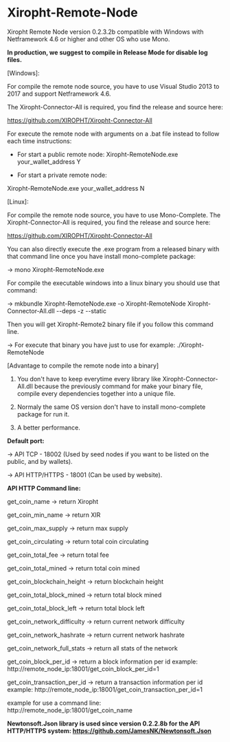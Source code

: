 # Xiropht-Remote-Node
Xiropht Remote Node version 0.2.3.2b compatible with Windows with Netframework 4.6 or higher and other OS who use Mono.


**In production, we suggest to compile in Release Mode for disable log files.**

[Windows]:

For compile the remote node source, you have to use Visual Studio 2013 to 2017 and support Netframework 4.6.

The Xiropht-Connector-All is required, you find the release and source here:

https://github.com/XIROPHT/Xiropht-Connector-All

For execute the remote node with arguments on a .bat file instead to follow each time instructions: 

- For start a public remote node:
Xiropht-RemoteNode.exe your_wallet_address Y 

- For start a private remote node:

Xiropht-RemoteNode.exe your_wallet_address N

[Linux]:

For compile the remote node source, you have to use Mono-Complete.
The Xiropht-Connector-All is required, you find the release and source here: 

https://github.com/XIROPHT/Xiropht-Connector-All

You can also directly execute the .exe program from a released binary with that command line once you have install mono-complete package: 

-> mono Xiropht-RemoteNode.exe

For compile the executable windows into a linux binary you should use that command: 

-> mkbundle Xiropht-RemoteNode.exe -o Xiropht-RemoteNode Xiropht-Connector-All.dll --deps -z --static

Then you will get Xiropht-Remote2 binary file if you follow this command line.

-> For execute that binary you have just to use for example: ./Xiropht-RemoteNode


[Advantage to compile the remote node into a binary]

1. You don't have to keep everytime every library like Xiropht-Connector-All.dll because the previously command for make your binary file, compile every dependencies together into a unique file.

2. Normaly the same OS version don't have to install mono-complete package for run it.

3. A better performance.

**Default port:**

-> API TCP - 18002 (Used by seed nodes if you want to be listed on the public, and by wallets).

-> API HTTP/HTTPS - 18001 (Can be used by website).

**API HTTP Command line:**

get_coin_name ->  return Xiropht

get_coin_min_name -> return XIR

get_coin_max_supply -> return max supply

get_coin_circulating -> return total coin circulating

get_coin_total_fee -> return total fee

get_coin_total_mined -> return total coin mined

get_coin_blockchain_height -> return blockchain height

get_coin_total_block_mined -> return total block mined

get_coin_total_block_left -> return total block left

get_coin_network_difficulty -> return current network difficulty

get_coin_network_hashrate -> return current network hashrate

get_coin_network_full_stats -> return all stats of the network

get_coin_block_per_id -> return a block information per id example: http://remote_node_ip:18001/get_coin_block_per_id=1

get_coin_transaction_per_id -> return a transaction information per id example: http://remote_node_ip:18001/get_coin_transaction_per_id=1

example for use a command line: http://remote_node_ip:18001/get_coin_name

**Newtonsoft.Json library is used since version 0.2.2.8b for the API HTTP/HTTPS system: https://github.com/JamesNK/Newtonsoft.Json**
